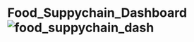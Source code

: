 # Food_Suppychain_Dashboard![food_suppychain_dash](https://user-images.githubusercontent.com/88282209/219844225-276832ee-6319-471a-ba3c-545c82c96f27.PNG)
